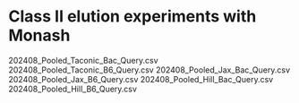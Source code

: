 # Class II elution experiments with Monash
202408_Pooled_Taconic_Bac_Query.csv
202408_Pooled_Taconic_B6_Query.csv
202408_Pooled_Jax_Bac_Query.csv
202408_Pooled_Jax_B6_Query.csv
202408_Pooled_Hill_Bac_Query.csv
202408_Pooled_Hill_B6_Query.csv
